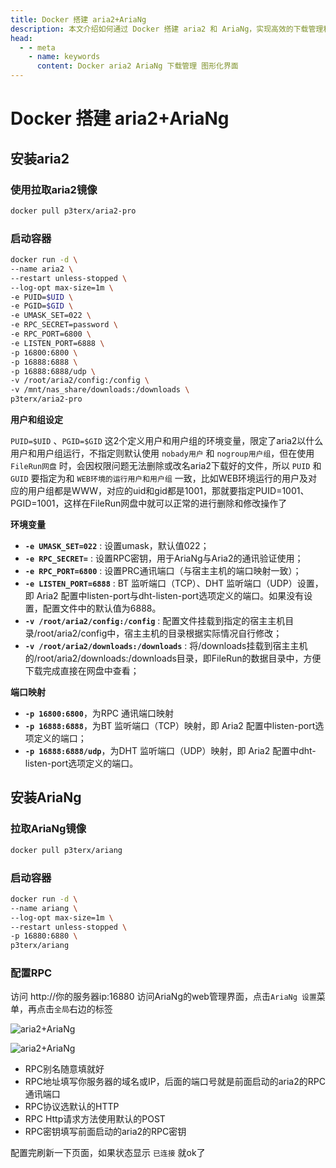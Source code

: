 ```yaml
---
title: Docker 搭建 aria2+AriaNg
description: 本文介绍如何通过 Docker 搭建 aria2 和 AriaNg，实现高效的下载管理和图形化界面控制。
head:
  - - meta
    - name: keywords
      content: Docker aria2 AriaNg 下载管理 图形化界面
---
```


# Docker 搭建 aria2+AriaNg

## 安装aria2

### 使用拉取aria2镜像

```sh
docker pull p3terx/aria2-pro
```

### 启动容器

```sh
docker run -d \
--name aria2 \
--restart unless-stopped \
--log-opt max-size=1m \
-e PUID=$UID \
-e PGID=$GID \
-e UMASK_SET=022 \
-e RPC_SECRET=password \
-e RPC_PORT=6800 \
-e LISTEN_PORT=6888 \
-p 16800:6800 \
-p 16888:6888 \
-p 16888:6888/udp \
-v /root/aria2/config:/config \
-v /mnt/nas_share/downloads:/downloads \
p3terx/aria2-pro
```

**用户和组设定**

`PUID=$UID` 、`PGID=$GID` 这2个定义用户和用户组的环境变量，限定了aria2以什么用户和用户组运行，不指定则默认使用 `nobady用户` 和 `nogroup用户组`，但在使用 `FileRun网盘` 时，会因权限问题无法删除或改名aria2下载好的文件，所以 `PUID` 和 `GUID` 要指定为和 `WEB环境的运行用户和用户组` 一致，比如WEB环境运行的用户及对应的用户组都是WWW，对应的uid和gid都是1001，那就要指定PUID=1001、PGID=1001，这样在FileRun网盘中就可以正常的进行删除和修改操作了

**环境变量**

- **`-e UMASK_SET=022`** : 设置umask，默认值022；
- **`-e RPC_SECRET=`** : 设置RPC密钥，用于AriaNg与Aria2的通讯验证使用；
- **`-e RPC_PORT=6800`** : 设置PRC通讯端口（与宿主主机的端口映射一致）；
- **`-e LISTEN_PORT=6888`** : BT 监听端口（TCP）、DHT 监听端口（UDP）设置，即 Aria2 配置中listen-port与dht-listen-port选项定义的端口。如果没有设置，配置文件中的默认值为6888。
- **`-v /root/aria2/config:/config`** : 配置文件挂载到指定的宿主主机目录/root/aria2/config中，宿主主机的目录根据实际情况自行修改；
- **`-v /root/aria2/downloads:/downloads`** : 将/downloads挂载到宿主主机的/root/aria2/downloads:/downloads目录，即FileRun的数据目录中，方便下载完成直接在网盘中查看；

**端口映射**

- **`-p 16800:6800`**，为RPC 通讯端口映射
- **`-p 16888:6888`**，为BT 监听端口（TCP）映射，即 Aria2 配置中listen-port选项定义的端口；
- **`-p 16888:6888/udp`**，为DHT 监听端口（UDP）映射，即 Aria2 配置中dht-listen-port选项定义的端口。

## 安装AriaNg

### 拉取AriaNg镜像

```sh
docker pull p3terx/ariang
```

### 启动容器

```sh
docker run -d \
--name ariang \
--log-opt max-size=1m \
--restart unless-stopped \
-p 16880:6880 \
p3terx/ariang
```

### 配置RPC

访问 http://你的服务器ip:16880 访问AriaNg的web管理界面，点击`AriaNg 设置`菜单，再点击`全局`右边的标签

![aria2+AriaNg](https://i.theojs.cn/docs/202404290014327.webp)

![aria2+AriaNg](https://i.theojs.cn/docs/202404290015325.webp '配置RPC')

- RPC别名随意填就好
- RPC地址填写你服务器的域名或IP，后面的端口号就是前面启动的aria2的RPC通讯端口
- RPC协议选默认的HTTP
- RPC Http请求方法使用默认的POST
- RPC密钥填写前面启动的aria2的RPC密钥

配置完刷新一下页面，如果状态显示 `已连接` 就ok了

